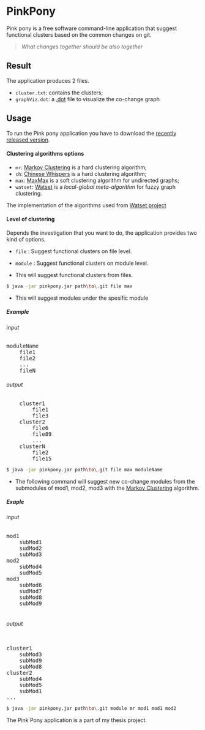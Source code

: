 # PinkPony
Pink pony is a free software command-line application that suggest functional clusters based on the common changes on git.  
> <i> What changes together should be also together </i>

## Result
The application produces 2 files.    
* `cluster.txt`: contains the clusters;
* `graphViz.dot`: a [.dot](https://en.wikipedia.org/wiki/DOT_(graph_description_language)) file to visualize the co-change graph
## Usage
To run the Pink pony application you have to download the [recently released version](https://github.com/Pavlmits/PinkPony/releases/latest).

#### Clustering algorithms options
* `mr`: [Markov Clustering] is a hard clustering algorithm;
* `ch`: [Chinese Whispers] is a hard clustering algorithm;
* `max`: [MaxMax] is a soft clustering algorithm for undirected graphs;
* `watset`: [Watset] is a *local-global meta-algorithm* for fuzzy graph clustering.

The implementation of the algorithms used from [Watset project](https://github.com/nlpub/watset-java)

#### Level of clustering
Depends the investigation that you want to do, the application provides two kind of options.

* `file` : Suggest functional clusters on file level. 
* `module` : Suggest functional clusters on module level.

* This will suggest functional clusters from files.
```bash
$ java -jar pinkpony.jar path\to\.git file max
```
* This will suggest modules under the spesific module
##### Example
###### input
<pre>
moduleName
    file1
    file2
    ...
    fileN
</pre>

###### output 
<pre>
    cluster1
        file1
        file3
    cluster2
        file6
        file89
        ...
    clusterN
        file2
        file15
</pre>
```bash
$ java -jar pinkpony.jar path\to\.git file max moduleName
```

* The following command will suggest new co-change modules from the submodules of mod1, mod2, mod3 with the [Markov Clustering] algorithm.
##### Exaple
###### input 
<pre>
mod1
    subMod1 
    sudMod2 
    subMod3 
mod2 
    subMod4 
    sudMod5 
mod3 
    subMod6 
    sudMod7 
    subMod8 
    subMod9 
 </pre>
###### output
<pre> 
cluster1        
    subMod3
    subMod9
    subMod8
cluster2
    subMod4
    subMod5
    subMod1
...
</pre>
    
```bash
$ java -jar pinkpony.jar path\to\.git module mr mod1 mod1 mod2  
```


The Pink Pony application is a part of my thesis project.

[Markov Clustering]: https://doi.org/10.1137/040608635
[Chinese Whispers]: https://dl.acm.org/citation.cfm?id=1654774
[MaxMax]: https://doi.org/10.1007/978-3-642-37247-6_30
[Watset]: https://doi.org/10.1162/COLI_a_00354
